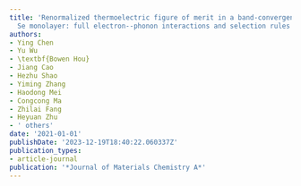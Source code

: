 ```yaml
---
title: 'Renormalized thermoelectric figure of merit in a band-convergent Sb 2 Te 2
  Se monolayer: full electron--phonon interactions and selection rules'
authors:
- Ying Chen
- Yu Wu
- \textbf{Bowen Hou}
- Jiang Cao
- Hezhu Shao
- Yiming Zhang
- Haodong Mei
- Congcong Ma
- Zhilai Fang
- Heyuan Zhu
- ' others'
date: '2021-01-01'
publishDate: '2023-12-19T18:40:22.060337Z'
publication_types:
- article-journal
publication: '*Journal of Materials Chemistry A*'
---
```

